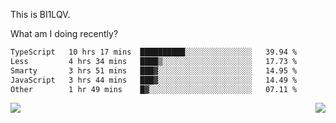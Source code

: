 This is BI1LQV.

What am I doing recently?

<!--START_SECTION:waka-->

```txt
TypeScript   10 hrs 17 mins  ██████████░░░░░░░░░░░░░░░   39.94 %
Less         4 hrs 34 mins   ████▒░░░░░░░░░░░░░░░░░░░░   17.73 %
Smarty       3 hrs 51 mins   ███▓░░░░░░░░░░░░░░░░░░░░░   14.95 %
JavaScript   3 hrs 44 mins   ███▓░░░░░░░░░░░░░░░░░░░░░   14.49 %
Other        1 hr 49 mins    █▓░░░░░░░░░░░░░░░░░░░░░░░   07.11 %
```

<!--END_SECTION:waka-->
<img align="right" src="https://github-readme-stats.vercel.app/api?username=bi1lqv&show_icons=true&count_private=true">

<img src="https://metrics.lecoq.io/bi1lqv?template=classic&base.activity=0&base.community=0&base.repositories=0&base.metadata=0&isocalendar=1&base=header%2C%20activity%2C%20community%2C%20repositories%2C%20metadata&base.indepth=false&base.hireable=false&isocalendar=false&isocalendar.duration=full-year&config.timezone=Asia%2FShanghai">
